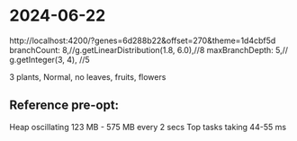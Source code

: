 # 2024-06-22

http://localhost:4200/?genes=6d288b22&offset=270&theme=1d4cbf5d
     branchCount: 8,//g.getLinearDistribution(1.8, 6.0),//8
      maxBranchDepth: 5,// g.getInteger(3, 4), //5

3 plants, Normal, no leaves, fruits, flowers


## Reference pre-opt:
Heap oscillating 123 MB - 575 MB every 2 secs
Top tasks taking 44-55 ms

